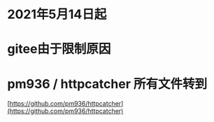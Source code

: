 # 2021年5月14日起
# gitee由于限制原因
# pm936 / httpcatcher 所有文件转到
[https://github.com/pm936/httpcatcher](https://github.com/pm936/httpcatcher)
